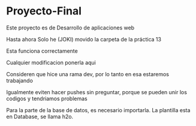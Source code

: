 # Proyecto-Final
Este proyecto es de Desarrollo de aplicaciones web

Hasta ahora Solo he (JOKI) movido la carpeta de la práctica 13

Esta funciona correctamente

Cualquier modificacion ponerla aqui

Consideren que hice una rama dev, por lo tanto en esa estaremos trabajando 

Igualmente eviten hacer pushes sin preguntar, porque se pueden unir los codigos y tendriamos problemas

Para la parte de la base de datos, es necesario importarla. La plantilla esta en Database, se llama h2o.